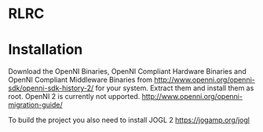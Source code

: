 RLRC
====


Installation
==

Download the OpenNI Binaries, OpenNI Compliant Hardware Binaries and OpenNI Compliant Middleware Binaries from http://www.openni.org/openni-sdk/openni-sdk-history-2/ for your system.
Extract them and install them as root.
OpenNI 2 is currently not upported. http://www.openni.org/openni-migration-guide/

To build the project you also need to install JOGL 2 https://jogamp.org/jogl


